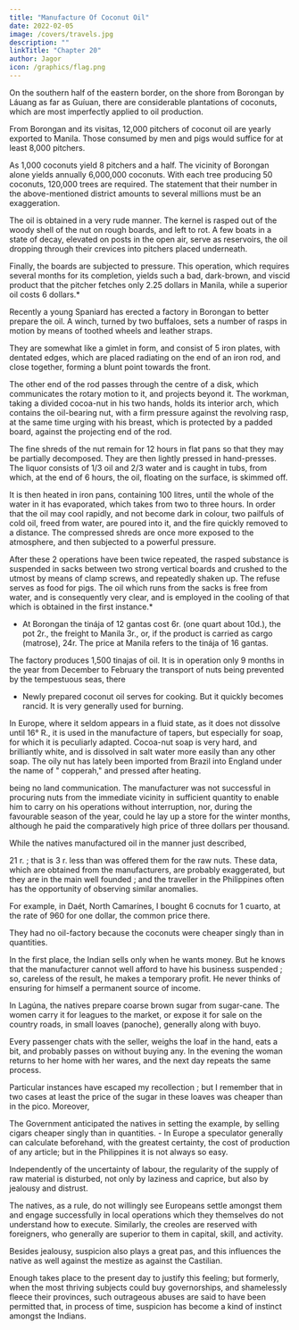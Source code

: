 ```yaml
---
title: "Manufacture Of Coconut Oil"
date: 2022-02-05
image: /covers/travels.jpg
description: ""
linkTitle: "Chapter 20"
author: Jagor
icon: /graphics/flag.png
---
```




On the southern half of the eastern border, on the shore from Borongan by Láuang as far as Guíuan, there are considerable plantations of coconuts, which are most imperfectly applied to oil production. 

From Borongan and its visitas, 12,000 pitchers of coconut oil are yearly exported to Manila. Those consumed by men and pigs would suffice for at least 8,000 pitchers.

As 1,000 coconuts yield 8 pitchers and a half. The vicinity of Borongan alone yields annually 6,000,000 coconuts. With each tree producing 50 coconuts, 120,000 trees are required. The statement that their number in the above-mentioned district amounts to several millions must be an exaggeration.

The oil is obtained in a very rude manner. The kernel is rasped out of the woody shell of the nut on rough boards, and left to rot. A few boats in a state of decay, elevated on posts in the open air, serve as reservoirs, the oil dropping through their crevices into pitchers placed underneath. 

Finally, the boards are subjected to pressure. This operation, which requires several months for its completion, yields such a bad, dark-brown, and viscid product that the pitcher fetches only 2.25 dollars in Manila, while a superior oil costs 6 dollars.*

Recently a young Spaniard has erected a factory in Borongan to better prepare the oil. A winch, turned by two buffaloes, sets a number of rasps in motion by means of toothed wheels and leather straps. 

They are somewhat like a gimlet in form, and consist of 5 iron plates, with dentated edges, which are placed radiating on the end of an iron rod, and close together, forming a blunt point towards the front. 

The other end of the rod passes through the centre of a disk, which communicates the rotary motion to it, and projects beyond it. The workman, taking a divided cocoa-nut in his two hands, holds its interior arch, which contains the oil-bearing nut, with a firm pressure against the revolving rasp, at the same time urging with his breast, which is protected by a padded board, against the projecting end of the rod. 

The fine shreds of the nut remain for 12 hours in flat pans so that they may be partially decomposed. They are then lightly pressed in hand-presses. The liquor consists of 1/3 oil and 2/3 water and is caught in tubs, from which, at the end of 6 hours, the oil, floating on the surface, is skimmed off. 

It is then heated in iron pans, containing 100 litres, until the whole of the water in it has evaporated, which takes from two to three hours. In order that the oil may cool rapidly, and not become dark in colour, two pailfuls of cold oil, freed from water, are poured into it, and the fire quickly removed to a distance. The compressed shreds are once more exposed to the atmosphere, and then subjected to a powerful pressure.

After these 2 operations have been twice repeated, the rasped substance is suspended in sacks between two strong vertical boards and crushed to the utmost by means of clamp screws, and repeatedly shaken up. The refuse serves as food for pigs. The oil which runs from the sacks is free from water, and is consequently very clear, and is employed in the cooling of that which is obtained in the first instance.*

* At Borongan the tinája of 12 gantas cost 6r. (one quart about 10d.), the pot 2r., the freight to Manila 3r., or, if the product is carried as cargo (matrose), 24r. The price at Manila refers to the tinája of 16 gantas.

The factory produces 1,500 tinajas of oil. It is in operation only 9 months in the year from December to February the transport of nuts being prevented by the tempestuous seas, there

* Newly prepared coconut oil serves for cooking. But it quickly becomes rancid. It is very generally used for burning. 

In Europe, where it seldom appears in a fluid state, as it does not dissolve until 16° R., it is used in the manufacture of tapers, but especially for soap, for which it is peculiarly adapted. Cocoa-nut soap is very hard, and brilliantly white, and is dissolved in salt water more easily than any other soap. The oily nut has lately been imported from Brazil into England under the name of " copperah," and pressed after heating.

 
being no land communication. The manufacturer was not successful in procuring nuts from the immediate vicinity in sufficient quantity to enable him to carry on his operations without interruption, nor, during the favourable season of the year, could he lay up a store for the winter months, although he paid the comparatively high price of three dollars per thousand.

While the natives manufactured oil in the manner just described,

21 r. ; that is 3 r. less than was offered them for the raw nuts. These data, which are obtained from the manufacturers, are probably exaggerated, but they are in the main well founded ; and the traveller in the Philippines often has the opportunity of observing similar anomalies.

For example, in Daét, North Camarínes, I bought 6 cocnuts for 1 cuarto, at the rate of 960 for one dollar, the common price there. 

They had no oil-factory because the coconuts were cheaper singly than in quantities. 

In the first place, the Indian sells only when he wants money. But he knows that the manufacturer cannot well afford to have his business suspended ; so, careless of the result, he makes a temporary profit. He never thinks of ensuring for himself a permanent source of income.

In Lagúna, the natives prepare coarse brown sugar from sugar-cane. The women carry it for leagues to the market, or expose it for sale on the country roads, in small loaves (panoche), generally along with buyo. 

Every passenger chats with the seller, weighs the loaf in the hand, eats a bit, and probably passes on without buying any. In the evening the woman returns to her home with her wares, and the next day repeats the same process.

Particular instances have escaped my recollection ; but I remember that in two cases at least the price of the sugar in these loaves was cheaper than in the pico. Moreover, 


The Government anticipated the natives in setting the example, by selling cigars cheaper singly than in quantities. - In Europe a speculator generally can calculate beforehand, with the greatest certainty, the cost of production of any article; but in the Philippines it is not always so easy. 

Independently of the uncertainty of labour, the regularity of the supply of raw material is disturbed, not only by laziness and caprice, but also by jealousy and distrust. 

The natives, as a rule, do not willingly see Europeans settle amongst them and engage successfully in local operations which they themselves do not understand how to execute. Similarly, the creoles are reserved with foreigners, who generally are superior to them in capital, skill, and activity. 

Besides jealousy, suspicion also plays a great pas, and this influences the native as well against the mestize as against the Castilian. 

Enough takes place to the present day to justify this feeling; but formerly, when the most thriving subjects could buy governorships, and shamelessly fleece their provinces, such outrageous abuses are said to have been permitted that, in process of time, suspicion has become a kind of instinct amongst the Indians.
